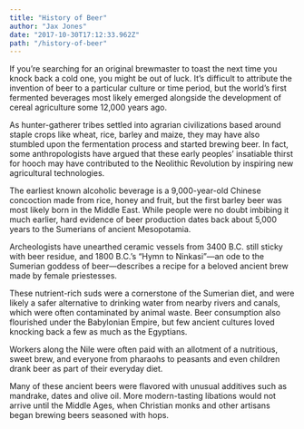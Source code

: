 ```yaml
---
title: "History of Beer"
author: "Jax Jones"
date: "2017-10-30T17:12:33.962Z"
path: "/history-of-beer"
---
```


If you’re searching for an original brewmaster to toast the next time you knock back a cold one, you might be out of luck. It’s difficult to attribute the invention of beer to a particular culture or time period, but the world’s first fermented beverages most likely emerged alongside the development of cereal agriculture some 12,000 years ago.

As hunter-gatherer tribes settled into agrarian civilizations based around staple crops like wheat, rice, barley and maize, they may have also stumbled upon the fermentation process and started brewing beer. In fact, some anthropologists have argued that these early peoples’ insatiable thirst for hooch may have contributed to the Neolithic Revolution by inspiring new agricultural technologies.

The earliest known alcoholic beverage is a 9,000-year-old Chinese concoction made from rice, honey and fruit, but the first barley beer was most likely born in the Middle East. While people were no doubt imbibing it much earlier, hard evidence of beer production dates back about 5,000 years to the Sumerians of ancient Mesopotamia.

Archeologists have unearthed ceramic vessels from 3400 B.C. still sticky with beer residue, and 1800 B.C.’s “Hymn to Ninkasi”—an ode to the Sumerian goddess of beer—describes a recipe for a beloved ancient brew made by female priestesses.

These nutrient-rich suds were a cornerstone of the Sumerian diet, and were likely a safer alternative to drinking water from nearby rivers and canals, which were often contaminated by animal waste. Beer consumption also flourished under the Babylonian Empire, but few ancient cultures loved knocking back a few as much as the Egyptians.

Workers along the Nile were often paid with an allotment of a nutritious, sweet brew, and everyone from pharaohs to peasants and even children drank beer as part of their everyday diet.

Many of these ancient beers were flavored with unusual additives such as mandrake, dates and olive oil. More modern-tasting libations would not arrive until the Middle Ages, when Christian monks and other artisans began brewing beers seasoned with hops.

